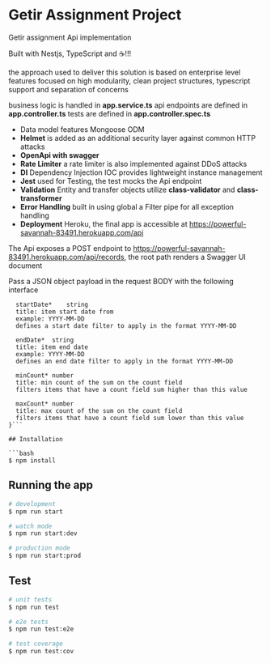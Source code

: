 <p align="center">
  <h1>Getir Assignment Project</h1>
</p>

Getir assignment Api implementation

Built with Nestjs, TypeScript and ☕️!!!

the approach used to deliver this solution is based on enterprise level features focused on high modularity, clean project structures, typescript support and separation of concerns

business logic is handled in **app.service.ts**
api endpoints are defined in **app.controller.ts**
tests are defined in **app.controller.spec.ts**

- Data model features Mongoose ODM
- **Helmet** is added as an additional security layer against common HTTP attacks
- **OpenApi with swagger**
- **Rate Limiter** a rate limiter is also implemented against DDoS attacks
- **DI** Dependency Injection IOC provides lightweight instance management
- **Jest** used for Testing, the test mocks the Api endpoint
- **Validation** Entity and transfer objects utilize **class-validator** and **class-transformer**
- **Error Handling** built in using global a Filter pipe for all exception handling
- **Deployment** Heroku, the final app is accessible at https://powerful-savannah-83491.herokuapp.com/api

The Api exposes a POST endpoint to https://powerful-savannah-83491.herokuapp.com/api/records, the root path renders a Swagger UI document

Pass a JSON object payload in the request BODY with the following interface

```RecordDto {
  startDate*	string
  title: item start date from
  example: YYYY-MM-DD
  defines a start date filter to apply in the format YYYY-MM-DD

  endDate*	string
  title: item end date
  example: YYYY-MM-DD
  defines an end date filter to apply in the format YYYY-MM-DD

  minCount*	number
  title: min count of the sum on the count field
  filters items that have a count field sum higher than this value

  maxCount*	number
  title: max count of the sum on the count field
  filters items that have a count field sum lower than this value
}```

## Installation

```bash
$ npm install
```

## Running the app

```bash
# development
$ npm run start

# watch mode
$ npm run start:dev

# production mode
$ npm run start:prod
```

## Test

```bash
# unit tests
$ npm run test

# e2e tests
$ npm run test:e2e

# test coverage
$ npm run test:cov
```
